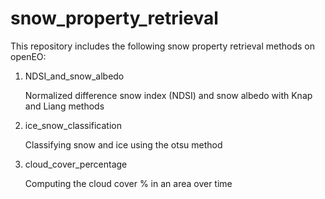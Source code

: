 # snow_property_retrieval

This repository includes the following snow property retrieval methods on openEO:
1. NDSI_and_snow_albedo

   Normalized difference snow index (NDSI) and snow albedo with Knap and Liang methods
3. ice_snow_classification

   Classifying snow and ice using the otsu method
5. cloud_cover_percentage

   Computing the cloud cover % in an area over time
